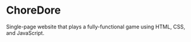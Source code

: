 # ChoreDore
Single-page website that plays a fully-functional game using HTML, CSS, and JavaScript.
